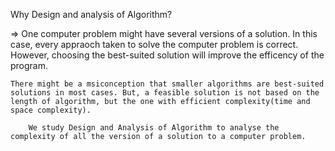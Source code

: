 Why Design and analysis of Algorithm? 

=> One computer problem might have several versions of a solution. In this case, every appraoch taken to solve the computer problem is correct. However, choosing the best-suited solution will improve the efficency of the program.

    There might be a msiconception that smaller algorithms are best-suited solutions in most cases. But, a feasible solution is not based on the length of algorithm, but the one with efficient complexity(time and space complexity).
    
        We study Design and Analysis of Algorithm to analyse the complexity of all the version of a solution to a computer problem.
